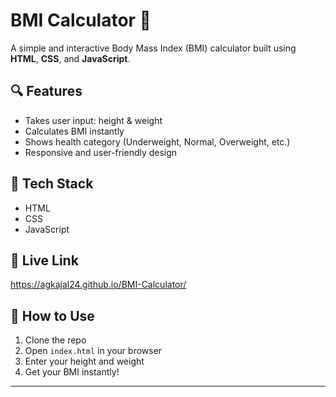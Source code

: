 # BMI Calculator 💪

A simple and interactive Body Mass Index (BMI) calculator built using **HTML**, **CSS**, and **JavaScript**.

## 🔍 Features
- Takes user input: height & weight
- Calculates BMI instantly
- Shows health category (Underweight, Normal, Overweight, etc.)
- Responsive and user-friendly design

## 🚀 Tech Stack
- HTML
- CSS
- JavaScript

## 🔗 Live Link
https://agkajal24.github.io/BMI-Calculator/

## 📁 How to Use
1. Clone the repo
2. Open `index.html` in your browser
3. Enter your height and weight
4. Get your BMI instantly!

---

